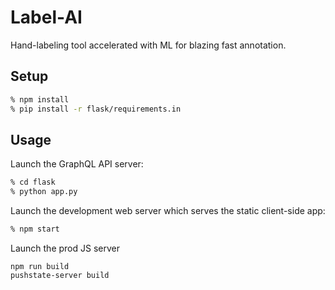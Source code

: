 Label-AI
===========================

Hand-labeling tool accelerated with ML for blazing fast annotation.

Setup
-----

```sh
% npm install
% pip install -r flask/requirements.in
```

Usage
-----

Launch the GraphQL API server:

```sh
% cd flask
% python app.py
```

Launch the development web server which serves the static client-side app:

```sh
% npm start
```

Launch the prod JS server

```
npm run build
pushstate-server build
```